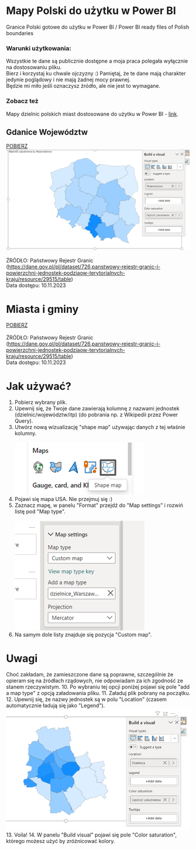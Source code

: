 # Mapy Polski do użytku w Power BI
Granice Polski gotowe do użytku w Power BI / Power BI ready files of Polish boundaries

### Warunki użytkowania:
Wszystkie te dane są publicznie dostępne a moja praca polegała wyłącznie na dostosowaniu pliku.<br>
Bierz i korzystaj ku chwale ojczyzny :) Pamiętaj, że te dane mają charakter jedynie poglądowy i nie mają żadnej mocy prawnej.<br>
Będzie mi miło jeśli oznaczysz źródło, ale nie jest to wymagane.<br>

### Zobacz też
Mapy dzielnic polskich miast dostosowane do użytku w Power BI - <a href="https://github.com/jusjag/dzielnice-json-power-bi/tree/main">link</a>.

## Gdanice Województw
<a href="https://github.com/jusjag/polska-granice-json-power-bi/blob/main/Polska_wojewodztwa.json">POBIERZ</a><br>
![alt text](https://github.com/jusjag/polska-granice-json-power-bi/blob/main/PL-wojewodztwa.png?raw=true)<br>
<br>ŹRÓDŁO: Państwowy Rejestr Granic (https://dane.gov.pl/pl/dataset/726,panstwowy-rejestr-granic-i-powierzchni-jednostek-podziaow-terytorialnych-kraju/resource/29515/table)<br>
Data dostępu: 10.11.2023<br>

# Miasta i gminy
<a href="https://github.com/jusjag/polska-granice-json-power-bi/blob/main/Polska_miasta_gminy.json">POBIERZ</a><br>
<br>ŹRÓDŁO: Państwowy Rejestr Granic (https://dane.gov.pl/pl/dataset/726,panstwowy-rejestr-granic-i-powierzchni-jednostek-podziaow-terytorialnych-kraju/resource/29515/table)<br>
Data dostępu: 10.11.2023<br>

# Jak używać?
1. Pobierz wybrany plik.
2. Upewnij się, że Twoje dane zawierają kolumnę z nazwami jednostek (dzielnic/województw/itp) (do pobrania np. z Wikipedii przez Power Query).
3. Utwórz nową wizualizację "shape map" używając danych z tej właśnie kolumny.<br><br>
![alt text](https://github.com/jusjag/dzielnice-json-power-bi/blob/main/HowTo_1.png?raw=true)<br>
5. Pojawi się mapa USA. Nie przejmuj się :)
6. Zaznacz mapę, w panelu "Format" przejdź do "Map settings" i rozwiń listę pod "Map type".<br><br>
![alt text](https://github.com/jusjag/dzielnice-json-power-bi/blob/main/HowTo2.png?raw=true)<br>
8. Na samym dole listy znajduje się pozycja "Custom map".

# Uwagi
Choć zakładam, że zamieszczone dane są poprawne, szczególnie że opieram się na źródłach rządowych, nie odpowiadam za ich zgodność ze stanem rzeczywistym.
10. Po wybraniu tej opcji poniżej pojawi się pole "add a map type" z opcją załadowania pliku.
11. Załaduj plik pobrany na początku.
12. Upewnij się, że nazwy jednostek są w polu "Location" (czasem automatycznie ładują się jako "Legend").<br>
![alt text](https://github.com/jusjag/dzielnice-json-power-bi/blob/main/HowTo3.png?raw=true)<br>
13. Voila!
14. W panelu "Build visual" pojawi się pole "Color saturation", którego możesz użyć by zróżnicować kolory.
